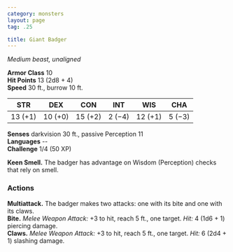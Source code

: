 ```yaml
---
category: monsters
layout: page
tag: .25

title: Giant Badger 
---
```

_Medium beast, unaligned_

**Armor Class** 10    
**Hit Points** 13 (2d8 + 4)    
**Speed** 30 ft., burrow 10 ft.

| STR     | DEX     | CON     | INT     | WIS     | CHA     |
|---------|---------|---------|---------|---------|---------|
| 13 (+1) | 10 (+0) | 15 (+2) | 2 (−4)  | 12 (+1) | 5 (−3)  |  

**Senses** darkvision 30 ft., passive Perception 11    
**Languages** --    
**Challenge** 1/4 (50 XP) 

**Keen Smell.** The badger has advantage on Wisdom (Perception) checks that rely on smell. 

### Actions 
**Multiattack.** The badger makes two attacks: one with its bite and one with its claws.    
**Bite.** _Melee Weapon Attack:_ +3 to hit, reach 5 ft., one target. _Hit:_ 4 (1d6 + 1) piercing damage.    
**Claws.** _Melee Weapon Attack:_ +3 to hit, reach 5 ft., one target. _Hit:_ 6 (2d4 + 1) slashing damage. 
